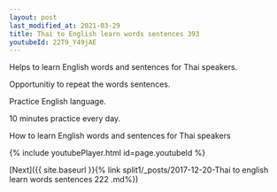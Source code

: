 ```yaml
---
layout: post
last_modified_at: 2021-03-29
title: Thai to English learn words sentences 393 
youtubeId: 22T9_Y49jAE
---
```

 
 
Helps to learn English words and sentences for Thai speakers.

Opportunitiy to repeat the words sentences. 

Practice English language. 
 
10 minutes practice every day. 
 
How to learn English words and sentences for Thai speakers 
 
{% include youtubePlayer.html id=page.youtubeId %}
 
 
[Next]({{ site.baseurl }}{% link  split1/_posts/2017-12-20-Thai to english learn words sentences 222 .md%})
 
